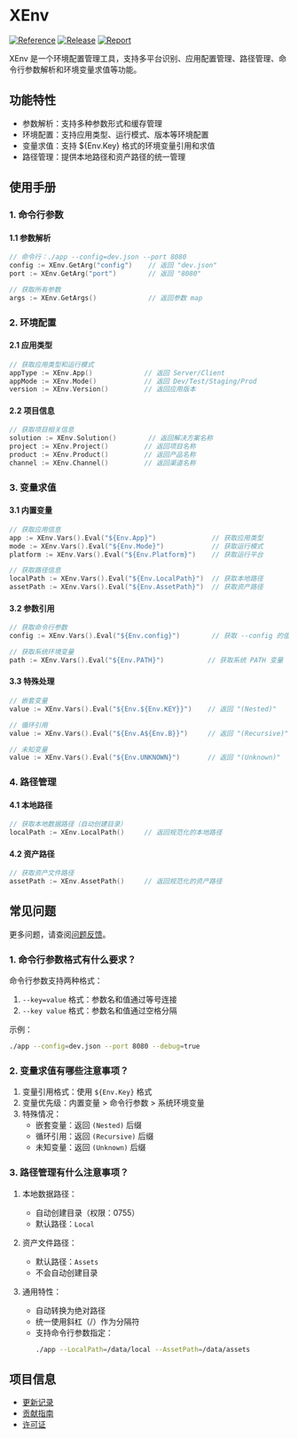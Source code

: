 # XEnv

[![Reference](https://pkg.go.dev/badge/github.com/eframework-org/EP.GO.UTIL/XEnv.svg)](https://pkg.go.dev/github.com/eframework-org/EP.GO.UTIL/XEnv)
[![Release](https://img.shields.io/github/v/release/eframework-org/EP.GO.UTIL)](https://github.com/eframework-org/EP.GO.UTIL/releases)
[![Report](https://goreportcard.com/badge/github.com/eframework-org/EP.GO.UTIL)](https://goreportcard.com/report/github.com/eframework-org/EP.GO.UTIL)

XEnv 是一个环境配置管理工具，支持多平台识别、应用配置管理、路径管理、命令行参数解析和环境变量求值等功能。

## 功能特性

- 参数解析：支持多种参数形式和缓存管理
- 环境配置：支持应用类型、运行模式、版本等环境配置
- 变量求值：支持 ${Env.Key} 格式的环境变量引用和求值
- 路径管理：提供本地路径和资产路径的统一管理

## 使用手册

### 1. 命令行参数

#### 1.1 参数解析
```go
// 命令行：./app --config=dev.json --port 8080
config := XEnv.GetArg("config")    // 返回 "dev.json"
port := XEnv.GetArg("port")        // 返回 "8080"

// 获取所有参数
args := XEnv.GetArgs()             // 返回参数 map
```

### 2. 环境配置

#### 2.1 应用类型
```go
// 获取应用类型和运行模式
appType := XEnv.App()             // 返回 Server/Client
appMode := XEnv.Mode()            // 返回 Dev/Test/Staging/Prod
version := XEnv.Version()         // 返回应用版本
```

#### 2.2 项目信息
```go
// 获取项目相关信息
solution := XEnv.Solution()        // 返回解决方案名称
project := XEnv.Project()         // 返回项目名称
product := XEnv.Product()         // 返回产品名称
channel := XEnv.Channel()         // 返回渠道名称
```

### 3. 变量求值

#### 3.1 内置变量
```go
// 获取应用信息
app := XEnv.Vars().Eval("${Env.App}")              // 获取应用类型
mode := XEnv.Vars().Eval("${Env.Mode}")            // 获取运行模式
platform := XEnv.Vars().Eval("${Env.Platform}")    // 获取运行平台

// 获取路径信息
localPath := XEnv.Vars().Eval("${Env.LocalPath}")  // 获取本地路径
assetPath := XEnv.Vars().Eval("${Env.AssetPath}")  // 获取资产路径
```

#### 3.2 参数引用
```go
// 获取命令行参数
config := XEnv.Vars().Eval("${Env.config}")        // 获取 --config 的值

// 获取系统环境变量
path := XEnv.Vars().Eval("${Env.PATH}")           // 获取系统 PATH 变量
```

#### 3.3 特殊处理
```go
// 嵌套变量
value := XEnv.Vars().Eval("${Env.${Env.KEY}}")    // 返回 "(Nested)"

// 循环引用
value := XEnv.Vars().Eval("${Env.A${Env.B}}")     // 返回 "(Recursive)"

// 未知变量
value := XEnv.Vars().Eval("${Env.UNKNOWN}")       // 返回 "(Unknown)"
```

### 4. 路径管理

#### 4.1 本地路径
```go
// 获取本地数据路径（自动创建目录）
localPath := XEnv.LocalPath()     // 返回规范化的本地路径
```

#### 4.2 资产路径
```go
// 获取资产文件路径
assetPath := XEnv.AssetPath()     // 返回规范化的资产路径
```

## 常见问题

更多问题，请查阅[问题反馈](../CONTRIBUTING.md#问题反馈)。

### 1. 命令行参数格式有什么要求？

命令行参数支持两种格式：
1. `--key=value` 格式：参数名和值通过等号连接
2. `--key value` 格式：参数名和值通过空格分隔

示例：
```bash
./app --config=dev.json --port 8080 --debug=true
```

### 2. 变量求值有哪些注意事项？

1. 变量引用格式：使用 `${Env.Key}` 格式
2. 变量优先级：内置变量 > 命令行参数 > 系统环境变量
3. 特殊情况：
   - 嵌套变量：返回 `(Nested)` 后缀
   - 循环引用：返回 `(Recursive)` 后缀
   - 未知变量：返回 `(Unknown)` 后缀

### 3. 路径管理有什么注意事项？

1. 本地数据路径：
   - 自动创建目录（权限：0755）
   - 默认路径：`Local`

2. 资产文件路径：
   - 默认路径：`Assets`
   - 不会自动创建目录

3. 通用特性：
   - 自动转换为绝对路径
   - 统一使用斜杠（/）作为分隔符
   - 支持命令行参数指定：
     ```bash
     ./app --LocalPath=/data/local --AssetPath=/data/assets
     ```

## 项目信息

- [更新记录](../CHANGELOG.md)
- [贡献指南](../CONTRIBUTING.md)
- [许可证](../LICENSE) 